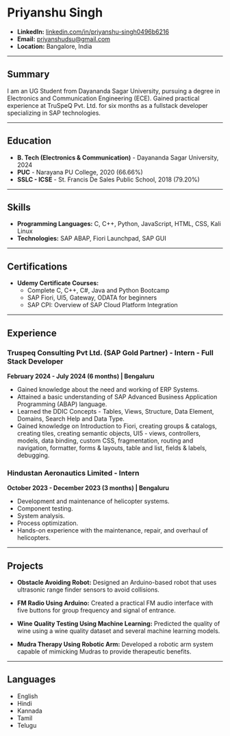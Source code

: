 # Priyanshu Singh

- **LinkedIn:** [linkedin.com/in/priyanshu-singh0496b6216](https://www.linkedin.com/in/priyanshu-singh0496b6216)
- **Email:** priyanshudsu@gmail.com
- **Location:** Bangalore, India

---

## Summary
I am an UG Student from Dayananda Sagar University, pursuing a degree in Electronics and Communication Engineering (ECE). Gained practical experience at TruSpeQ Pvt. Ltd. for six months as a fullstack developer specializing in SAP technologies.

---

## Education
- **B. Tech (Electronics & Communication)** - Dayananda Sagar University, 2024
- **PUC** - Narayana PU College, 2020 (66.66%)
- **SSLC - ICSE** - St. Francis De Sales Public School, 2018 (79.20%)

---

## Skills
- **Programming Languages:** C, C++, Python, JavaScript, HTML, CSS, Kali Linux
- **Technologies:** SAP ABAP, Fiori Launchpad, SAP GUI

---

## Certifications
- **Udemy Certificate Courses:**
  - Complete C, C++, C#, Java and Python Bootcamp
  - SAP Fiori, UI5, Gateway, ODATA for beginners
  - SAP CPI: Overview of SAP Cloud Platform Integration

---

## Experience
### Truspeq Consulting Pvt Ltd. (SAP Gold Partner) - Intern - Full Stack Developer
**February 2024 - July 2024 (6 months) | Bengaluru**

- Gained knowledge about the need and working of ERP Systems.
- Attained a basic understanding of SAP Advanced Business Application Programming (ABAP) language.
- Learned the DDIC Concepts - Tables, Views, Structure, Data Element, Domains, Search Help and Data Type.
- Gained knowledge on Introduction to Fiori, creating groups & catalogs, creating tiles, creating semantic objects, UI5 - views, controllers, models, data binding, custom CSS, fragmentation, routing and navigation, formatter, forms & layouts, table and list, fields & labels, debugging.

### Hindustan Aeronautics Limited - Intern
**October 2023 - December 2023 (3 months) | Bengaluru**

- Development and maintenance of helicopter systems.
- Component testing.
- System analysis.
- Process optimization.
- Hands-on experience with the maintenance, repair, and overhaul of helicopters.

---

## Projects
- **Obstacle Avoiding Robot:**
  Designed an Arduino-based robot that uses ultrasonic range finder sensors to avoid collisions.

- **FM Radio Using Arduino:**
  Created a practical FM audio interface with five buttons for group frequency and signal of entrance.

- **Wine Quality Testing Using Machine Learning:**
  Predicted the quality of wine using a wine quality dataset and several machine learning models.

- **Mudra Therapy Using Robotic Arm:**
  Developed a robotic arm system capable of mimicking Mudras to provide therapeutic benefits.

---

## Languages
- English
- Hindi
- Kannada
- Tamil
- Telugu
